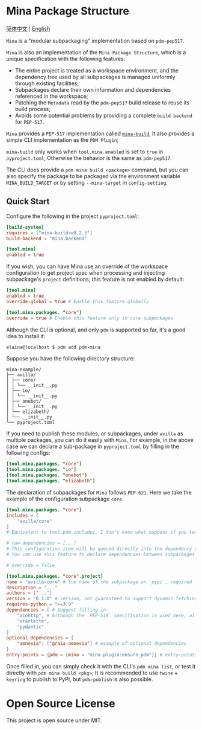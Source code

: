 # Mina Package Structure

[简体中文](README.md) | [English](README.en.md)

`Mina` is a "modular subpackaging" implementation based on `pdm-pep517`.

`Mina` is also an implementation of the `Mina Package Structure`, which is a unique specification with the following features:

 - The entire project is treated as a workspace environment, and the dependency tree used by all subpackages is managed uniformly through existing facilities;
 - Subpackages declare their own information and dependencies referenced in the workspace;
 - Patching the `Metadata` read by the `pdm-pep517` build release to reuse its build process;
 - Avoids some potential problems by providing a complete `build backend` for `PEP-517`.

`Mina` provides a `PEP-517` implementation called [`mina-build`](https://pypi.org/project/mina-build/),
It also provides a simple CLI implementation as the `PDM Plugin`;

`mina-build` only works when `tool.mina.enabled` is set to `true` in `pyproject.toml`,
Otherwise the behavior is the same as `pdm-pep517`.

The CLI does provide a `pdm mina build <package>` command,
but you can also specify the package to be packaged via the environment variable `MINA_BUILD_TARGET` or by setting `--mina-target` in `config-setting`.

## Quick Start

Configure the following in the project `pyproject.toml`:

```toml
[build-system]
requires = ["mina-build>=0.2.5"]
build-backend = "mina.backend"

[tool.mina]
enabled = true
```

If you wish, you can have Mina use an override of the workspace configuration to get project spec when processing and injecting subpackage's `project` definitions; this feature is not enabled by default:

```toml
[tool.mina]
enabled = true
override-global = true # Enable this feature globally

[tool.mina.packages. "core"]
override = true # Enable this feature only in core subpackages
```

Although the CLI is optional, and only `pdm` is supported so far, it's a good idea to install it:

```bash
elaina@localhost $ pdm add pdm-mina
```

Suppose you have the following directory structure:

```
mina-example/
├── avilla/
│ ├── core/
│ │ └── __init__.py
│ ├── io/
│ │ └── __init__.py
│ ├── onebot/
│ │ └── __init__.py
│ └── elizabeth/
│ └── __init__.py
└── pyproject.toml
```

If you need to publish these modules, or subpackages, under `avilla` as multiple packages, you can do it easily with `Mina`,
For example, in the above case we can declare a sub-package in `pyproject.toml` by filling in the following configs:

```toml
[tool.mina.packages. "core"]
[tool.mina.packages. "io"]
[tool.mina.packages. "onebot"]
[tool.mina.packages. "elizabeth"]
```

The declaration of subpackages for `Mina` follows `PEP-621`.
Here we take the example of the configuration subpackage `core`.

```toml
[tool.mina.packages. "core"]
includes = [
    "avilla/core"
]
# Equivalent to tool.pdm.includes, I don't know what happens if you leave it out, it's probably just follow the default behaviour - packing the module that name refers to.

# raw-dependencies = [...]
# This configuration item will be queued directly into the dependency declaration after project.dependencies has been processed.
# You can use this feature to declare dependencies between subpackages.

# override = false

[tool.mina.packages. "core".project]
name = "avilla-core" # the name of the subpackage on `pypi`, required
description = "..."
authors = ["..."]
version = "0.1.0" # version, not guaranteed to support dynamic fetching (as I haven't used it or tried it)
requires-python = ">=3.9"
dependencies = [ # Suggest filling in
    "aiohttp", # Although the `PEP-518` specification is used here, all packages will be redirected to the same name in project.dependencies.
    "starlette",
    "pydantic"
]
optional-dependencies = {
    "amnesia": ["graia-amnesia"] # example of optional dependencies
}
entry-points = {pdm = {mina = "mina.plugin:ensure_pdm"}} # entry-points declaration method, a table may be better.
```

Once filled in, you can simply check it with the CLI's `pdm mina list`, or test it directly with `pdm mina build <pkg>`;
It is recommended to use `twine` + `keyring` to publish to PyPI, but `pdm-publish` is also possible.

# Open Source License

This project is open source under MIT.

